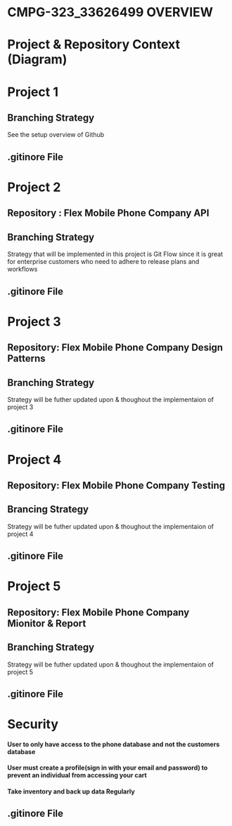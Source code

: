 # CMPG-323_33626499 OVERVIEW

# Project & Repository Context (Diagram)

# Project 1

## Branching Strategy

See the setup overview of Github

## .gitinore File

# Project 2
## Repository : Flex Mobile Phone Company API

## Branching Strategy
Strategy that will be implemented in this project is Git Flow since it is great for enterprise customers who need to adhere to release plans and workflows

## .gitinore File
# Project 3

## Repository: Flex Mobile Phone Company Design Patterns

## Branching Strategy
Strategy will be futher updated upon & thoughout the implementaion of project 3

## .gitinore File

# Project 4

## Repository: Flex Mobile Phone Company Testing
## Brancing Strategy
Strategy will be futher updated upon & thoughout the implementaion of project 4

## .gitinore File

# Project 5

## Repository: Flex Mobile Phone Company Mionitor & Report 

## Branching Strategy
Strategy will be futher updated upon & thoughout the implementaion of project 5

## .gitinore File
# Security

#### User to only have access to the phone database and not the customers database
#### User must create a profile(sign in with your email and password) to prevent an individual from accessing your cart
#### Take inventory and back up data Regularly

## .gitinore File
